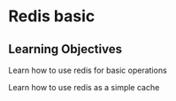# Redis basic

## Learning Objectives
Learn how to use redis for basic operations

Learn how to use redis as a simple cache
